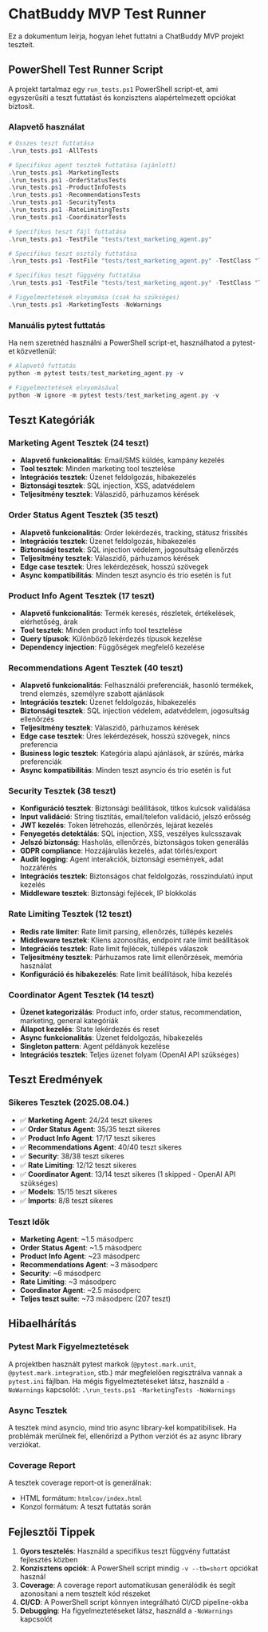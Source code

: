 # ChatBuddy MVP Test Runner

Ez a dokumentum leírja, hogyan lehet futtatni a ChatBuddy MVP projekt teszteit.

## PowerShell Test Runner Script

A projekt tartalmaz egy `run_tests.ps1` PowerShell script-et, ami egyszerűsíti a teszt futtatást és konzisztens alapértelmezett opciókat biztosít.

### Alapvető használat

```powershell
# Összes teszt futtatása
.\run_tests.ps1 -AllTests

# Specifikus agent tesztek futtatása (ajánlott)
.\run_tests.ps1 -MarketingTests
.\run_tests.ps1 -OrderStatusTests
.\run_tests.ps1 -ProductInfoTests
.\run_tests.ps1 -RecommendationsTests
.\run_tests.ps1 -SecurityTests
.\run_tests.ps1 -RateLimitingTests
.\run_tests.ps1 -CoordinatorTests

# Specifikus teszt fájl futtatása
.\run_tests.ps1 -TestFile "tests/test_marketing_agent.py"

# Specifikus teszt osztály futtatása
.\run_tests.ps1 -TestFile "tests/test_marketing_agent.py" -TestClass "TestMarketingAgent"

# Specifikus teszt függvény futtatása
.\run_tests.ps1 -TestFile "tests/test_marketing_agent.py" -TestClass "TestMarketingAgent" -TestFunction "test_create_marketing_agent"

# Figyelmeztetések elnyomása (csak ha szükséges)
.\run_tests.ps1 -MarketingTests -NoWarnings
```

### Manuális pytest futtatás

Ha nem szeretnéd használni a PowerShell script-et, használhatod a pytest-et közvetlenül:

```powershell
# Alapvető futtatás
python -m pytest tests/test_marketing_agent.py -v

# Figyelmeztetések elnyomásával
python -W ignore -m pytest tests/test_marketing_agent.py -v
```

## Teszt Kategóriák

### Marketing Agent Tesztek (24 teszt)
- **Alapvető funkcionalitás**: Email/SMS küldés, kampány kezelés
- **Tool tesztek**: Minden marketing tool tesztelése
- **Integrációs tesztek**: Üzenet feldolgozás, hibakezelés
- **Biztonsági tesztek**: SQL injection, XSS, adatvédelem
- **Teljesítmény tesztek**: Válaszidő, párhuzamos kérések

### Order Status Agent Tesztek (35 teszt)
- **Alapvető funkcionalitás**: Order lekérdezés, tracking, státusz frissítés
- **Integrációs tesztek**: Üzenet feldolgozás, hibakezelés
- **Biztonsági tesztek**: SQL injection védelem, jogosultság ellenőrzés
- **Teljesítmény tesztek**: Válaszidő, párhuzamos kérések
- **Edge case tesztek**: Üres lekérdezések, hosszú szövegek
- **Async kompatibilitás**: Minden teszt asyncio és trio esetén is fut

### Product Info Agent Tesztek (17 teszt)
- **Alapvető funkcionalitás**: Termék keresés, részletek, értékelések, elérhetőség, árak
- **Tool tesztek**: Minden product info tool tesztelése
- **Query típusok**: Különböző lekérdezés típusok kezelése
- **Dependency injection**: Függőségek megfelelő kezelése

### Recommendations Agent Tesztek (40 teszt)
- **Alapvető funkcionalitás**: Felhasználói preferenciák, hasonló termékek, trend elemzés, személyre szabott ajánlások
- **Integrációs tesztek**: Üzenet feldolgozás, hibakezelés
- **Biztonsági tesztek**: SQL injection védelem, adatvédelem, jogosultság ellenőrzés
- **Teljesítmény tesztek**: Válaszidő, párhuzamos kérések
- **Edge case tesztek**: Üres lekérdezések, hosszú szövegek, nincs preferencia
- **Business logic tesztek**: Kategória alapú ajánlások, ár szűrés, márka preferenciák
- **Async kompatibilitás**: Minden teszt asyncio és trio esetén is fut

### Security Tesztek (38 teszt)
- **Konfiguráció tesztek**: Biztonsági beállítások, titkos kulcsok validálása
- **Input validáció**: String tisztítás, email/telefon validáció, jelszó erősség
- **JWT kezelés**: Token létrehozás, ellenőrzés, lejárat kezelés
- **Fenyegetés detektálás**: SQL injection, XSS, veszélyes kulcsszavak
- **Jelszó biztonság**: Hasholás, ellenőrzés, biztonságos token generálás
- **GDPR compliance**: Hozzájárulás kezelés, adat törlés/export
- **Audit logging**: Agent interakciók, biztonsági események, adat hozzáférés
- **Integrációs tesztek**: Biztonságos chat feldolgozás, rosszindulatú input kezelés
- **Middleware tesztek**: Biztonsági fejlécek, IP blokkolás

### Rate Limiting Tesztek (12 teszt)
- **Redis rate limiter**: Rate limit parsing, ellenőrzés, túllépés kezelés
- **Middleware tesztek**: Kliens azonosítás, endpoint rate limit beállítások
- **Integrációs tesztek**: Rate limit fejlécek, túllépés válaszok
- **Teljesítmény tesztek**: Párhuzamos rate limit ellenőrzések, memória használat
- **Konfiguráció és hibakezelés**: Rate limit beállítások, hiba kezelés

### Coordinator Agent Tesztek (14 teszt)
- **Üzenet kategorizálás**: Product info, order status, recommendation, marketing, general kategóriák
- **Állapot kezelés**: State lekérdezés és reset
- **Async funkcionalitás**: Üzenet feldolgozás, hibakezelés
- **Singleton pattern**: Agent példányok kezelése
- **Integrációs tesztek**: Teljes üzenet folyam (OpenAI API szükséges)

## Teszt Eredmények

### Sikeres Tesztek (2025.08.04.)
- ✅ **Marketing Agent**: 24/24 teszt sikeres
- ✅ **Order Status Agent**: 35/35 teszt sikeres
- ✅ **Product Info Agent**: 17/17 teszt sikeres
- ✅ **Recommendations Agent**: 40/40 teszt sikeres
- ✅ **Security**: 38/38 teszt sikeres
- ✅ **Rate Limiting**: 12/12 teszt sikeres
- ✅ **Coordinator Agent**: 13/14 teszt sikeres (1 skipped - OpenAI API szükséges)
- ✅ **Models**: 15/15 teszt sikeres
- ✅ **Imports**: 8/8 teszt sikeres

### Teszt Idők
- **Marketing Agent**: ~1.5 másodperc
- **Order Status Agent**: ~1.5 másodperc
- **Product Info Agent**: ~23 másodperc
- **Recommendations Agent**: ~3 másodperc
- **Security**: ~6 másodperc
- **Rate Limiting**: ~3 másodperc
- **Coordinator Agent**: ~2.5 másodperc
- **Teljes teszt suite**: ~73 másodperc (207 teszt)

## Hibaelhárítás

### Pytest Mark Figyelmeztetések
A projektben használt pytest markok (`@pytest.mark.unit`, `@pytest.mark.integration`, stb.) már megfelelően regisztrálva vannak a `pytest.ini` fájlban. Ha mégis figyelmeztetéseket látsz, használd a `-NoWarnings` kapcsolót: `.\run_tests.ps1 -MarketingTests -NoWarnings`

### Async Tesztek
A tesztek mind asyncio, mind trio async library-kel kompatibilisek. Ha problémák merülnek fel, ellenőrizd a Python verziót és az async library verziókat.

### Coverage Report
A tesztek coverage report-ot is generálnak:
- HTML formátum: `htmlcov/index.html`
- Konzol formátum: A teszt futtatás során

## Fejlesztői Tippek

1. **Gyors tesztelés**: Használd a specifikus teszt függvény futtatást fejlesztés közben
2. **Konzisztens opciók**: A PowerShell script mindig `-v --tb=short` opciókat használ
3. **Coverage**: A coverage report automatikusan generálódik és segít azonosítani a nem tesztelt kód részeket
4. **CI/CD**: A PowerShell script könnyen integrálható CI/CD pipeline-okba
5. **Debugging**: Ha figyelmeztetéseket látsz, használd a `-NoWarnings` kapcsolót 